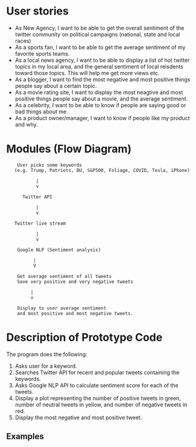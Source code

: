 User stories
============
* As New Agency, I  want to be able to get the overall sentiment of the twitter community on political campaigns (national, state and local races)
* As a sports fan, I want to be able to get the average sentiment of my favorite sports teams.
* As a local news agency, I want to be able to display a list of hot twitter topics in my local area, and the general sentiment of local reisdents toward those topics. This will help me get more views etc.
* As a blogger, I want to find the most negative and most positive things people say about a certain topic.
* As a movie rating site, I want to display the most neagtive and most positive things people say about a movie, and the average sentiment.
* As a celebrity, I want to be able to know if people are saying good or bad things about me.
* As a product owner/manager, I want to know if people like my product and why.

Modules (Flow Diagram)
======================

        User picks some keywords
       (e.g. Trump, Patriots, BU, S&P500, Foliage, COVID, Tesla, iPhone)

               |
               v

          Twitter API

               |
               v

       Twitter live stream 

               |
               v
 
        Google NLP (Sentiment analysis)

              |
              V

        Get average sentiment of all tweets
        Save very positive and very negative tweets

             |
             v

        Display to user average sentiment
        and most positive and most negative tweets.
        
Description of Prototype Code
=============================
The program does the following:

1. Asks user for a keyword.
2. Searches Twitter API for recent and popular tweets containing the keywords.
3. Asks Google NLP API to calculate sentiment score for each of the tweets.
4. Display a plot representing the number of positive tweets in green, number of neutral tweets in yellow, and number of negative tweets in red.
5. Display the most negative and most positive tweet.

Examples
--------

